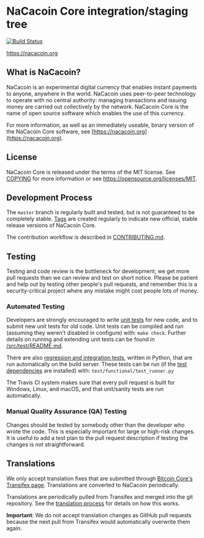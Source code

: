 NaCacoin Core integration/staging tree
=====================================

[![Build Status](https://travis-ci.org/nacacoin-project/nacacoin.svg?branch=master)](https://travis-ci.org/nacacoin-project/nacacoin)

https://nacacoin.org

What is NaCacoin?
----------------

NaCacoin is an experimental digital currency that enables instant payments to
anyone, anywhere in the world. NaCacoin uses peer-to-peer technology to operate
with no central authority: managing transactions and issuing money are carried
out collectively by the network. NaCacoin Core is the name of open source
software which enables the use of this currency.

For more information, as well as an immediately useable, binary version of
the NaCacoin Core software, see [https://nacacoin.org](https://nacacoin.org).

License
-------

NaCacoin Core is released under the terms of the MIT license. See [COPYING](COPYING) for more
information or see https://opensource.org/licenses/MIT.

Development Process
-------------------

The `master` branch is regularly built and tested, but is not guaranteed to be
completely stable. [Tags](https://github.com/XGSTeam/nacacoin) are created
regularly to indicate new official, stable release versions of NaCacoin Core.

The contribution workflow is described in [CONTRIBUTING.md](CONTRIBUTING.md).

Testing
-------

Testing and code review is the bottleneck for development; we get more pull
requests than we can review and test on short notice. Please be patient and help out by testing
other people's pull requests, and remember this is a security-critical project where any mistake might cost people
lots of money.

### Automated Testing

Developers are strongly encouraged to write [unit tests](src/test/README.md) for new code, and to
submit new unit tests for old code. Unit tests can be compiled and run
(assuming they weren't disabled in configure) with: `make check`. Further details on running
and extending unit tests can be found in [/src/test/README.md](/src/test/README.md).

There are also [regression and integration tests](/test), written
in Python, that are run automatically on the build server.
These tests can be run (if the [test dependencies](/test) are installed) with: `test/functional/test_runner.py`

The Travis CI system makes sure that every pull request is built for Windows, Linux, and macOS, and that unit/sanity tests are run automatically.

### Manual Quality Assurance (QA) Testing

Changes should be tested by somebody other than the developer who wrote the
code. This is especially important for large or high-risk changes. It is useful
to add a test plan to the pull request description if testing the changes is
not straightforward.

Translations
------------

We only accept translation fixes that are submitted through [Bitcoin Core's Transifex page](https://www.transifex.com/projects/p/bitcoin/).
Translations are converted to NaCacoin periodically.

Translations are periodically pulled from Transifex and merged into the git repository. See the
[translation process](doc/translation_process.md) for details on how this works.

**Important**: We do not accept translation changes as GitHub pull requests because the next
pull from Transifex would automatically overwrite them again.
